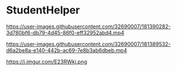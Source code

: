 # StudentHelper

https://user-images.githubusercontent.com/32690007/181390282-3d780bf6-db79-4d45-86f0-eff32952abd4.mp4

https://user-images.githubusercontent.com/32690007/181389532-d6a2be8a-e140-442b-ac69-7e8b3ab6dbeb.mp4

https://i.imgur.com/E23RWkj.png
